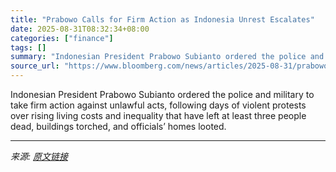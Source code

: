 ```yaml
---
title: "Prabowo Calls for Firm Action as Indonesia Unrest Escalates"
date: 2025-08-31T08:32:34+08:00
categories: ["finance"]
tags: []
summary: "Indonesian President Prabowo Subianto ordered the police and military to take firm action against unlawful acts, following days of violent protests over rising living costs and inequality that have le"
source_url: "https://www.bloomberg.com/news/articles/2025-08-31/prabowo-calls-for-firm-action-as-indonesia-unrest-escalates"
---
```


Indonesian President Prabowo Subianto ordered the police and military to take firm action against unlawful acts, following days of violent protests over rising living costs and inequality that have left at least three people dead, buildings torched, and officials’ homes looted.

---

*来源: [原文链接](https://www.bloomberg.com/news/articles/2025-08-31/prabowo-calls-for-firm-action-as-indonesia-unrest-escalates)*
